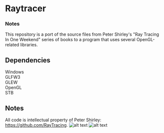 # Raytracer #
### Notes ###
This repository is a port of the source files from Peter Shirley's "Ray Tracing In One Weekend" series of books to a program that uses several OpenGL-related libraries.

## Dependencies ##
Windows  
GLFW3  
GLEW  
OpenGL  
STB  

## Notes ##
All code is intellectual property of Peter Shirley: https://github.com/RayTracing.
![alt text](https://raw.githubusercontent.com/jstrom2002/Toy-Raytracer/master/InOneWeekend1.png)
![alt text](https://raw.githubusercontent.com/jstrom2002/Toy-Raytracer/master/TheNextWeekend1.png)
